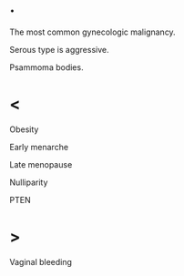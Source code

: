 # .

The most common gynecologic malignancy.

Serous type is aggressive.

Psammoma bodies.

# <

Obesity

Early menarche

Late menopause

Nulliparity

PTEN

# >

Vaginal bleeding
